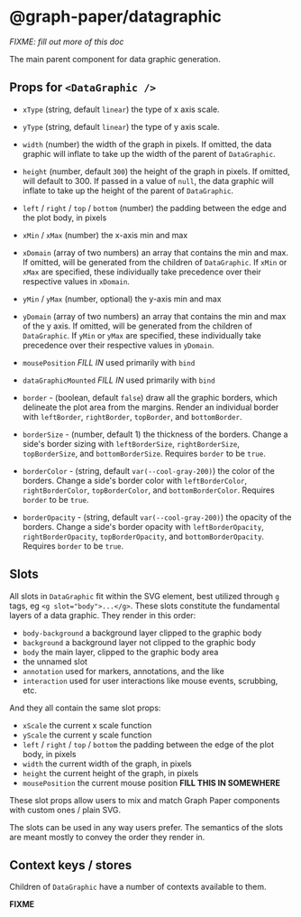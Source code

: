 # @graph-paper/datagraphic

_FIXME: fill out more of this doc_

The main parent component for data graphic generation.

## Props for `<DataGraphic />`

- `xType` (string, default `linear`) the type of x axis scale.
- `yType` (string, default `linear`) the type of y axis scale.
- `width` (number) the width of the graph in pixels. If omitted, the data
  graphic will inflate to take up the width of the parent of `DataGraphic`.
- `height` (number, default `300`) the height of the graph in pixels. If
  omitted, will default to 300. If passed in a value of `null`, the data graphic
  will inflate to take up the height of the parent of `DataGraphic`.
- `left` / `right` / `top` / `bottom` (number) the padding between the edge and
  the plot body, in pixels
- `xMin` / `xMax` (number) the x-axis min and max
- `xDomain` (array of two numbers) an array that contains the min and max. If
  omitted, will be generated from the children of `DataGraphic`. If `xMin` or
  `xMax` are specified, these individually take precedence over their respective
  values in `xDomain`.
- `yMin` / `yMax` (number, optional) the y-axis min and max
- `yDomain` (array of two numbers) an array that contains the min and max of the
  y axis. If omitted, will be generated from the children of `DataGraphic`. If
  `yMin` or `yMax` are specified, these individually take precedence over their
  respective values in `yDomain`.
- `mousePosition` _FILL IN_ used primarily with `bind`
- `dataGraphicMounted` _FILL IN_ used primarily with `bind`

- `border` - (boolean, default `false`) draw all the graphic borders, which
  delineate the plot area from the margins. Render an individual border with
  `leftBorder`, `rightBorder`, `topBorder`, and `bottomBorder`.
- `borderSize` - (number, default 1) the thickness of the borders. Change a
  side's border sizing with `leftBorderSize`, `rightBorderSize`,
  `topBorderSize`, and `bottomBorderSize`. Requires `border` to be `true`.
- `borderColor` - (string, default `var(--cool-gray-200)`) the color of the
  borders. Change a side's border color with `leftBorderColor`,
  `rightBorderColor`, `topBorderColor`, and `bottomBorderColor`. Requires
  `border` to be `true`.
- `borderOpacity` - (string, default `var(--cool-gray-200)`) the opacity of the
  borders. Change a side's border opacity with `leftBorderOpacity`,
  `rightBorderOpacity`, `topBorderOpacity`, and `bottomBorderOpacity`. Requires
  `border` to be `true`.

## Slots

All slots in `DataGraphic` fit within the SVG element, best utilized through `g`
tags, eg `<g slot="body">...</g>`. These slots constitute the fundamental layers
of a data graphic. They render in this order:

- `body-background` a background layer clipped to the graphic body
- `background` a background layer not clipped to the graphic body
- `body` the main layer, clipped to the graphic body area
- the unnamed slot
- `annotation` used for markers, annotations, and the like
- `interaction` used for user interactions like mouse events, scrubbing, etc.

And they all contain the same slot props:

- `xScale` the current x scale function
- `yScale` the current y scale function
- `left` / `right` / `top` / `bottom` the padding between the edge of the plot
  body, in pixels
- `width` the current width of the graph, in pixels
- `height` the current height of the graph, in pixels
- `mousePosition` the current mouse position **FILL THIS IN SOMEWHERE**

These slot props allow users to mix and match Graph Paper components with custom
ones / plain SVG.

The slots can be used in any way users prefer. The semantics of the slots are
meant mostly to convey the order they render in.

## Context keys / stores

Children of `DataGraphic` have a number of contexts available to them.

**FIXME**
